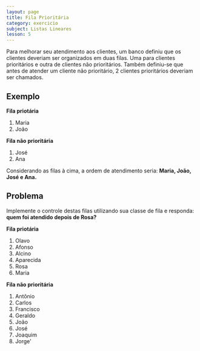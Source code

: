 ```yaml
---
layout: page
title: Fila Prioritária
category: exercicio
subject: Listas Lineares
lesson: 5
---
```

Para melhorar seu atendimento aos clientes, um banco definiu que os clientes deveriam ser organizados em duas filas. Uma para clientes prioritários e outra de clientes não prioritários.
Também definiu-se que antes de atender um cliente não prioritário, 2 clientes prioritários deveriam ser chamados.

## Exemplo

**Fila priotária**

1. Maria
1. João

**Fila não prioritária**

1. José
1. Ana

Considerando as filas à cima, a ordem de atendimento seria: **Maria, João, José e Ana.**

## Problema

Implemente o controle destas filas utilizando sua classe de fila e responda: **quem foi atendido depois de Rosa?**

**Fila priotária**

1. Olavo
1. Afonso
1. Alcino
1. Aparecida
1. Rosa
1. Maria

**Fila não prioritária**

1. Antônio
1. Carlos
1. Francisco
1. Geraldo
1. João
1. José
1. Joaquim
1. Jorge'
